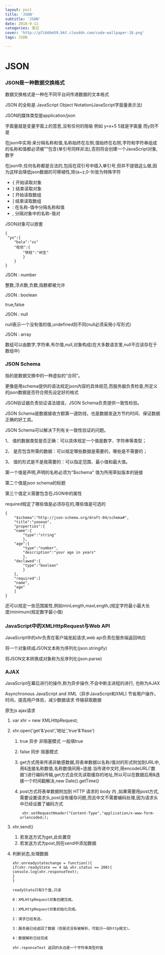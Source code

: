 ```yaml
---
layout: post
title: 'JSON'
subtitle: 'JSON'
date: 2018-9-11
categories: 笔记
cover: 'http://p7ik6bm59.bkt.clouddn.com/code-wallpaper-18.png'
tags: JSON

---
```

# JSON

### JSON是一种数据交换格式 ###

数据交换格式是一种在不同平台间传递数据的文本格式

JSON 的全称是 JavaScript Object Notation(JavaScript字面量表示法)

JSON的媒体类型是application/json

字面量就是变量字面上的意思,没有任何的隐喻
例如 y=x+5 5就是字面量  而y则不是

在json中实用:来分隔名称和值,名称始终在左侧,值始终在右侧,字符和字符串组成的名称和值都必须被""包含(单引号同样非法),否则将会创建一个JavaScript对象,数字

在json中,任何名称都是合法的,包括在双引号中插入单引号,但并不提倡这么做,因为这样会降低json数据的可移植性,除(a~z,0-9)皆为特殊字符

- {  开始读取对象
- } 结束读取对象
- [ 开始读取数组
- ] 结束读取数组
- : 在名称-值中分隔名称和值
- , 分隔对象中的名称-值对

JSON对象可以嵌套

    {
     "yo":{
    	"bala":"ss"
    	"栓但":{
    		"铁柱":"树生"
    		}
    	}
    }

JSON : number

整数,浮点数,负数,指数都被允许

JSON : boolean

true,false

JSON : null

null表示一个没有值的值,undefined则不同(null必须采用小写形式)

JSON : array

数组可以由数字,字符串,布尔值,null,对象构成(在大多数语言里,null不应该存在于数组中)

### JSON Schema 
指的是数据交换中的一种虚拟的“合同”。

更像是用schema提供的语法规定json内容的具体规范,而服务器负责检查,所定义的json数据是否符合预先设定好的格式

JSON验证器负责验证语法错误，JSON Schema负责提供一致性检验。

JSON Schema是数据接收方额第一道防线，也是数据发送方节约时间、保证数据正确的好工具。

JSON Schema可以解决下列有关一致性验证的问题。

1、  值的数据类型是否正确：可以具体规定一个值是数字、字符串等类型；

2、  是否包含所需的数据：可以规定哪些数据是需要的，哪些是不需要的；

3、  值的形式是不是我需要的：可以指定范围、最小值和最大值。

第一个值是声明,声明的名称必须为"$schema" 值为所用草拟版本的链接

第二个值是json schema的标题

第三个值定义需要包含在JSON中的属性

required规定了哪些值是必须存在的,哪些值是可选的

    {
    	"$schema":"http://json-schema.org/draft-04/schema#",
    	"title":"yooooo",
    	"properties":{
    	"name":{
    		"type":"string"
    		},
    	"age":{
    		"type":"number",
    		"description":"your age in years"
    		},
    	"declawed":{
    		"type":"boolean"
    		}
    	},
    	"required":[
    	"name",
    	"age"
    	]
    }
还可以规定一些范围属性,例如minLength,maxLength,(规定字符最小最大长度)minimum(规定数字最小值)

### JavaScript中的XMLHttpRequest与Web API ###

JavaScript中的xhr负责在客户端发起请求,web api负责在服务端返回响应


将一个对象转成JSON文本称为序列化(json.stringify)

将JSON文本转换成对象称为反序列化(json.parse)

### AJAX ###

JavaScript在幕后进行的操作,称为异步操作,不会中断主进程的进行,
也称为AJAX

Asynchronous JavaScript and XML（异步JavaScript和XML) 
节省用户操作，时间，提高用户体验，减少数据请求
传输获取数据

原生js ajax请求

1. var xhr = new XMLHttpRequest;	
2. xhr.open('get'&'post','地址','true'&'flase') 
	1. true 异步 非阻塞模式 一般填true
	2. false 同步 阻塞模式
	3. get方式用来传递非敏感数据,将表单数据以名称/值对的形式附加到URL中,用&连接名称数值,名称数值间用=连接.当传递中文时,用encodeURL('数据')进行编码传输,get方式会优先读取缓存的地址,所以可以在数据后用&连接一个时间戳解决,new Date().getTime()
	4. post方式将表单数据附加到 HTTP 请求的 body 内 ,如果需要用post方式,需要设置请求头,post没有缓存问题,而且中文不需要编码处理,因为请求头中已经设置了编码方式

    		xhr.setRequestHeader("Content-Type","application/x-www-form-urlencoded;);

3. xhr.send()
	1. 若发送方式为get,此处置空
	2. 若发送方式为post,则在send中添加数据

4.  判断状态,处理数据

    	xhr.onreadystatechange = function(){
    	if(xhr.readyState == 4 && xhr.status == 200){
    	console.log(xhr.responseText);
    	}
    	}
		
		readyState只有5个值,只读
		
		0：XMLHttpRequest对象创建完成。
		
		1：XMLHttpRequest对象初始化完成。
		
		2：请求已经发送。
		
		3：服务器已经返回了数据（但是还没有被解析，可能只一段http报文）。
		
		4：数据解析已经完成
		
		xhr.reponseText 返回的永远是一个字符串类型的值

